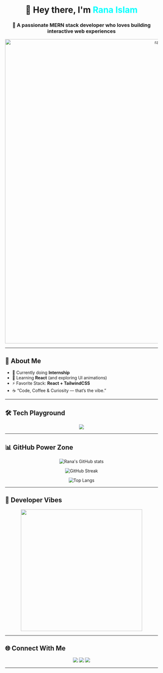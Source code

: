 <!-- Rana Islam - Unique GitHub Profile README -->

<div align="center">

# 👋 Hey there, I'm <span style="color:#00FFFF;">Rana Islam</span>

### 💫 A passionate MERN stack developer who loves building interactive web experiences  

<img width="1000" height="1000" alt="rana" src="https://github.com/user-attachments/assets/9e91e6d1-1b7d-49bd-8ede-39c777600705" />


---

</div>

## 🧠 About Me  
- 🚀 Currently doing **Internship**  
- 🌱 Learning **React** (and exploring UI animations)  
- ⚡ Favorite Stack: **React + TailwindCSS**  
- ☕ “Code, Coffee & Curiosity — that’s the vibe.”  

---

## 🛠️ Tech Playground  

<p align="center">
  <img src="https://skillicons.dev/icons?i=react,tailwind,js,nodejs,express,mongodb,git,github,vscode" />
</p>

---

## 📊 GitHub Power Zone  

<div align="center">

![Rana's GitHub stats](https://github-readme-stats.vercel.app/api?username=ranaIslam01&show_icons=true&theme=tokyonight&hide_border=true&bg_color=000000&title_color=00FFFF&icon_color=00FFFF)
  
![GitHub Streak](https://github-readme-streak-stats.herokuapp.com/?user=ranaIslam01&theme=tokyonight&hide_border=true&background=000000)

![Top Langs](https://github-readme-stats.vercel.app/api/top-langs/?username=ranaIslam01&layout=compact&theme=tokyonight&bg_color=000000&hide_border=true)

</div>

---

## 💫 Developer Vibes  

<p align="center">
  <img src="https://media.giphy.com/media/Y4ak9Ki2GZCbJxAnJD/giphy.gif" width="400" />
</p>

---

## 🌐 Connect With Me  

<p align="center">
  <a href="mailto:example@gmail.com"><img src="https://img.shields.io/badge/Gmail-333333?style=for-the-badge&logo=gmail&logoColor=white" /></a>
  <a href="https://linkedin.com/in/yourprofile"><img src="https://img.shields.io/badge/LinkedIn-0A66C2?style=for-the-badge&logo=linkedin&logoColor=white" /></a>
  <a href="https://yourportfolio.com"><img src="https://img.shields.io/badge/Portfolio-1F1F1F?style=for-the-badge&logo=vercel&logoColor=white" /></a>
</p>

---



<!--
**ranaIslam01/ranaIslam01** is a ✨ _special_ ✨ repository because its `README.md` (this file) appears on your GitHub profile.

Here are some ideas to get you started:

- 🔭 I’m currently working on ...
- 🌱 I’m currently learning ...
- 👯 I’m looking to collaborate on ...
- 🤔 I’m looking for help with ...
- 💬 Ask me about ...
- 📫 How to reach me: ...
- 😄 Pronouns: ...
- ⚡ Fun fact: ...
-->

